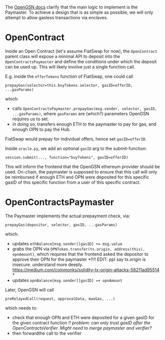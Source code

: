 The [OpenGSN docs](https://docs.opengsn.org/contracts/#paying-for-your-user-s-meta-transaction) clarify that the main logic to implement is the Paymaster. To achieve a design that is as simple as possible, we will only attempt to allow gasless transactions via enclaves. 


# OpenContract

Inside an Open Contract (let's assume FiatSwap for now), the `OpenContract` parent class will expose a minimal API to deposit into the `OpenContractsPaymaster` and define the conditions under which the deposit can be used up. This will likely involve just a single function call.

E.g. inside the `offerTokens` function of FiatSwap, one could call
```
prepayGas(selector=this.buyTokens.selector, gasID=offerID, ...gasParams)
```
which:
 - calls `OpenContractsPaymaster.prepayGas(msg.sender, selector, gasID, ...gasParams)`, where `gasParams` are (which?) parameters OpenGSN requires us to set.
 - in doing so, transfers enough ETH to the paymaster to pay for gas, and enough OPN to pay the Hub.

FiatSwap would prepay for individual offers, hence set `gasID=offerID`.

Inside `oracle.py`, we add an optional `gasID` arg to the submit-function:

```
session.submit(..., function="buyTokens", gasID=offerID)
```

This will inform the frontend that the OpenGSN ethereum provider should be used. On-chain, the paymaster is supposed to ensure that this call will only be reimbursed if enough ETH and OPN were deposited for this specific gasID of this specific function from a user of this specific contract. 

# OpenContractsPaymaster

The Paymaster implements the actual prepayment check, via:

```
prepayGas(depositor, selector, gasID, ...gasParams)
```

which:
 - updates `ethBalance[msg.sender][gasID] += msg.value`
 - grabs the OPN via `OPNToken.transfer(tx.origin, address(this), opnAmount)`, which requires that the frontend asked the depositor to approve their OPN for the paymaster *!!!! EDIT: ppl say tx.origin is insecure. understand more deeply. https://medium.com/coinmonks/solidity-tx-origin-attacks-58211ad95514 *
 - updates `opnBalance[msg.sender][gasID] =+ opnAmount`


Later, OpenGSN will call

```
preRelayedCall(request, approvalData, maxGas, ...)
```

which needs to:
- check that enough OPN and ETH were deposited for a given gasID for the given contract function *!! problem: can only trust gasID after the OpenContractsVerifier. Might need to merge paymaster and verifier?*
- then forwardthe call to the verifier
